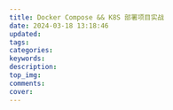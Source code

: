 ```yaml
---
title: Docker Compose && K8S 部署项目实战
date: 2024-03-18 13:18:46
updated:
tags:
categories:
keywords:
description:
top_img:
comments:
cover:
---
```


